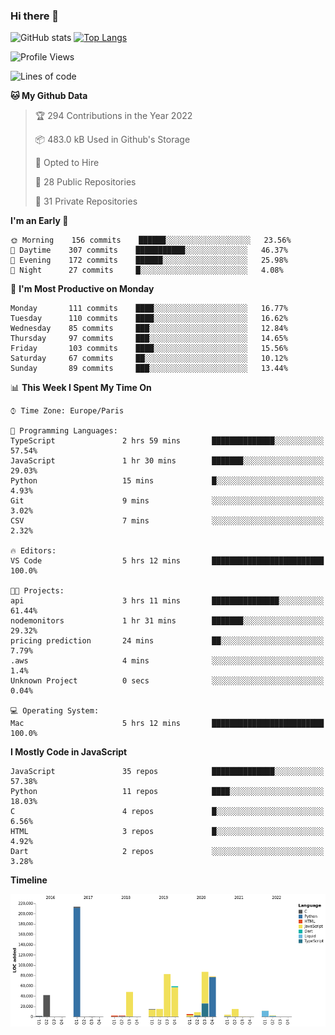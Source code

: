 ### Hi there 👋


![GitHub stats](https://github-readme-stats.vercel.app/api?username=eastkap&theme=dark&show_icons=true&count_private=true)
[![Top Langs](https://github-readme-stats.vercel.app/api/top-langs/?username=eastkap&layout=compact)](https://github.com/anuraghazra/github-readme-stats)



<!--START_SECTION:waka-->
![Profile Views](http://img.shields.io/badge/Profile%20Views-0-blue)

![Lines of code](https://img.shields.io/badge/From%20Hello%20World%20I%27ve%20Written-694497%20lines%20of%20code-blue)

**🐱 My Github Data** 

> 🏆 294 Contributions in the Year 2022
 > 
> 📦 483.0 kB Used in Github's Storage 
 > 
> 💼 Opted to Hire
 > 
> 📜 28 Public Repositories 
 > 
> 🔑 31 Private Repositories  
 > 
**I'm an Early 🐤** 

```text
🌞 Morning    156 commits    ██████░░░░░░░░░░░░░░░░░░░   23.56% 
🌆 Daytime    307 commits    ███████████░░░░░░░░░░░░░░   46.37% 
🌃 Evening    172 commits    ██████░░░░░░░░░░░░░░░░░░░   25.98% 
🌙 Night      27 commits     █░░░░░░░░░░░░░░░░░░░░░░░░   4.08%

```
📅 **I'm Most Productive on Monday** 

```text
Monday       111 commits    ████░░░░░░░░░░░░░░░░░░░░░   16.77% 
Tuesday      110 commits    ████░░░░░░░░░░░░░░░░░░░░░   16.62% 
Wednesday    85 commits     ███░░░░░░░░░░░░░░░░░░░░░░   12.84% 
Thursday     97 commits     ███░░░░░░░░░░░░░░░░░░░░░░   14.65% 
Friday       103 commits    ████░░░░░░░░░░░░░░░░░░░░░   15.56% 
Saturday     67 commits     ██░░░░░░░░░░░░░░░░░░░░░░░   10.12% 
Sunday       89 commits     ███░░░░░░░░░░░░░░░░░░░░░░   13.44%

```


📊 **This Week I Spent My Time On** 

```text
⌚︎ Time Zone: Europe/Paris

💬 Programming Languages: 
TypeScript               2 hrs 59 mins       ██████████████░░░░░░░░░░░   57.54% 
JavaScript               1 hr 30 mins        ███████░░░░░░░░░░░░░░░░░░   29.03% 
Python                   15 mins             █░░░░░░░░░░░░░░░░░░░░░░░░   4.93% 
Git                      9 mins              ░░░░░░░░░░░░░░░░░░░░░░░░░   3.02% 
CSV                      7 mins              ░░░░░░░░░░░░░░░░░░░░░░░░░   2.32%

🔥 Editors: 
VS Code                  5 hrs 12 mins       █████████████████████████   100.0%

🐱‍💻 Projects: 
api                      3 hrs 11 mins       ███████████████░░░░░░░░░░   61.44% 
nodemonitors             1 hr 31 mins        ███████░░░░░░░░░░░░░░░░░░   29.32% 
pricing prediction       24 mins             ██░░░░░░░░░░░░░░░░░░░░░░░   7.79% 
.aws                     4 mins              ░░░░░░░░░░░░░░░░░░░░░░░░░   1.4% 
Unknown Project          0 secs              ░░░░░░░░░░░░░░░░░░░░░░░░░   0.04%

💻 Operating System: 
Mac                      5 hrs 12 mins       █████████████████████████   100.0%

```

**I Mostly Code in JavaScript** 

```text
JavaScript               35 repos            ██████████████░░░░░░░░░░░   57.38% 
Python                   11 repos            ████░░░░░░░░░░░░░░░░░░░░░   18.03% 
C                        4 repos             █░░░░░░░░░░░░░░░░░░░░░░░░   6.56% 
HTML                     3 repos             █░░░░░░░░░░░░░░░░░░░░░░░░   4.92% 
Dart                     2 repos             ░░░░░░░░░░░░░░░░░░░░░░░░░   3.28%

```


**Timeline**

![Chart not found](https://raw.githubusercontent.com/Eastkap/Eastkap/main/charts/bar_graph.png) 


<!--END_SECTION:waka-->

<!--
**Eastkap/eastkap** is a ✨ _special_ ✨ repository because its `README.md` (this file) appears on your GitHub profile.

Here are some ideas to get you started:

- 🔭 I’m currently working on ...
- 🌱 I’m currently learning ...
- 👯 I’m looking to collaborate on ...
- 🤔 I’m looking for help with ...
- 💬 Ask me about ...
- 📫 How to reach me: ...
- 😄 Pronouns: ...
- ⚡ Fun fact: ...
-->
